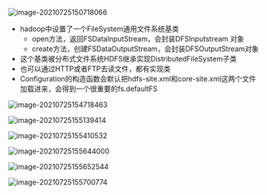 ![image-20210725150718066](C:\Users\三夏三十\AppData\Roaming\Typora\typora-user-images\image-20210725150718066.png)

* hadoop中设置了一个FileSystem通用文件系统基类
  * open方法，返回FSDataInputStream，会封装DFSInputstream 对象
  * create方法，创建FSDataOutputStream，会封装DFSOutputStream对象
* 这个基类被分布式文件系统HDFS继承实现DistributedFileSystem子类
* 也可以通过HTTP或者FTP去读文件，都有实现类
* Configuration的构造函数会默认把hdfs-site.xml和core-site.xml这两个文件加载进来，会得到一个很重要的fs.defaultFS 

![image-20210725154718463](C:\Users\三夏三十\AppData\Roaming\Typora\typora-user-images\image-20210725154718463.png)

![image-20210725155139414](C:\Users\三夏三十\AppData\Roaming\Typora\typora-user-images\image-20210725155139414.png)

![image-20210725155410532](C:\Users\三夏三十\AppData\Roaming\Typora\typora-user-images\image-20210725155410532.png)

![image-20210725155644000](C:\Users\三夏三十\AppData\Roaming\Typora\typora-user-images\image-20210725155644000.png)

 ![image-20210725155652544](C:\Users\三夏三十\AppData\Roaming\Typora\typora-user-images\image-20210725155652544.png)

![image-20210725155700774](C:\Users\三夏三十\AppData\Roaming\Typora\typora-user-images\image-20210725155700774.png)